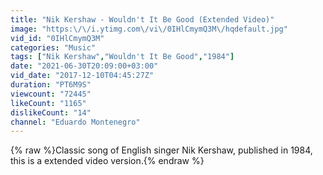 ```yaml
---
title: "Nik Kershaw - Wouldn't It Be Good (Extended Video)"
image: "https:\/\/i.ytimg.com\/vi\/0IHlCmymQ3M\/hqdefault.jpg"
vid_id: "0IHlCmymQ3M"
categories: "Music"
tags: ["Nik Kershaw","Wouldn't It Be Good","1984"]
date: "2021-06-30T20:09:00+03:00"
vid_date: "2017-12-10T04:45:27Z"
duration: "PT6M9S"
viewcount: "72445"
likeCount: "1165"
dislikeCount: "14"
channel: "Eduardo Montenegro"
---
```

{% raw %}Classic song of English singer Nik Kershaw, published in 1984, this is a extended video version.{% endraw %}
